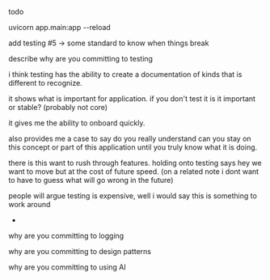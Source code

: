 todo



uvicorn app.main:app --reload 


add testing #5
	-> some standard to know when things break





describe why are you committing to testing


i think testing has the ability to create a documentation of kinds that is different to recognize.

it shows what is important for application. if you don't test it is it important or stable? (probably not core)

it gives me the ability to onboard quickly.

also provides me a case to say do you really understand can you stay on this concept or part of this application until you truly know what it is doing.

there is this want to rush through features. holding onto testing says hey we want to move but at the cost of future speed. 
(on a related note i dont want to have to guess what will go wrong in the future)

people will argue testing is expensive, well i would say this is something to work around

-

why are you committing to logging

why are you committing to design patterns

why are you committing to using AI




